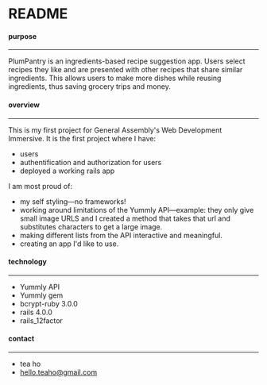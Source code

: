 # README

#### purpose
****
PlumPantry is an ingredients-based recipe suggestion app. Users select recipes they like and are presented with other recipes that share similar ingredients. This allows users to make more dishes while reusing ingredients, thus saving grocery trips and money. 

#### overview
****
This is my first project for General Assembly's Web Development Immersive.
It is the first project where I have:

*	users
*	authentification and authorization for users
*	deployed a working rails app

I am most proud of:

*	my self styling—no frameworks!
*	working around limitations of the Yummly API—example: they only give small image URLS and I created a method that takes that url and substitutes characters to get a large image.
*	making different lists from the API interactive and meaningful.
*	creating an app I'd like to use.

#### technology
****
*	Yummly API
*	Yummly gem
*	bcrypt-ruby 3.0.0 
*	rails 4.0.0
*	rails_12factor

#### contact
****

*	tea ho
*	hello.teaho@gmail.com
